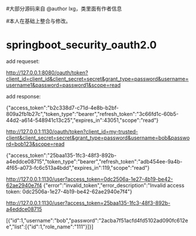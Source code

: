 
#大部分源码来自 @author lxg，类里面有作者信息

#本人在基础上整合与修改。

# springboot_security_oauth2.0

add requeset:

http://127.0.0.1:8080/oauth/token?client_id=client_id&client_secret=secret&grant_type=password&username=username1&password=password1&scope=read

add response:

{"access_token":"b2c338d7-c71d-4e8b-b2bf-809a2fb1b27c","token_type":"bearer","refresh_token":"3c66fd1c-60b5-44d2-a614-548941c13c25","expires_in":43051,"scope":"read"}

http://127.0.0.1:1130/oauth/token?client_id=my-trusted-client&client_secret=secret&grant_type=password&username=bob&password=bob123&scope=read

{"access_token":"25baa135-1fc3-48f3-892b-a4eddce08715","token_type":"bearer","refresh_token":"adb454ee-9a4b-4f65-a073-fc6c513a4bdd","expires_in":119,"scope":"read"}

http://127.0.0.1:1130/user?access_token=0dc2506a-1e27-4b19-be42-62ae2940e7f4
{"error":"invalid_token","error_description":"Invalid access token: 0dc2506a-1e27-4b19-be42-62ae2940e7f4"}

http://127.0.0.1:1130/user?access_token=25baa135-1fc3-48f3-892b-a4eddce08715

[{"id":1,"username":"bob","password":"2acba7f51acfd4fd5102ad090fc612ee","list":[{"id":1,"role_name":"111"}]}]
